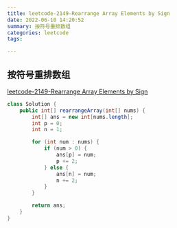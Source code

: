 ```yaml
---
title: leetcode-2149-Rearrange Array Elements by Sign
date: 2022-06-10 14:20:52
summary: 按符号重排数组
categories: leetcode
tags: 

---
```

## 按符号重排数组
[leetcode-2149-Rearrange Array Elements by Sign](https://leetcode.cn/problems/rearrange-array-elements-by-sign/)




```java
class Solution {
    public int[] rearrangeArray(int[] nums) {
        int[] ans = new int[nums.length];
        int p = 0;
        int n = 1;

        for (int num : nums) {
            if (num > 0) {
                ans[p] = num;
                p += 2;
            } else {
                ans[n] = num;
                n += 2;
            }
        }

        return ans;
    }
}
```

